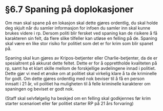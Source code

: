 # §6.7 Spaning på doplokasjoner

Om man skal spane på en lokasjon skal dette gjøres ordentlig, du skal holde deg skjult når du samler informasjon for infoen du samler inn skal kunne brukes videre i rp. Dersom politi blir fersket ved spaning kan de risikere å få karakteren sin felt, da flere slike tilfeller kan utløse en felling på de. Spaning skal være en like stor risiko for politiet som det er for krim som blir spanet på.

Spaning skal kun gjøres av Kripos-betjenter eller Charlie-betjenter, da de er spesialtrent på akkurat dette feltet. Dette er for å opprettholde kvaliteten på rp, samt ha et klart skille mellom de forskjellige avdelingene innad i politiet. Dette gjør vi med et ønske om at politiet skal virkelig klare å ta de kriminelle for godt. Om dette gjøres ordentlig med nok beviser til å få en person innsatt i 21 år, vil politiet ha muligheten til å felle kriminelle karakterer om spaningen og beviset er godt nok.

(Staff skal selvfølgelig ha beskjed om en felling skal godkjennes før krim starter scenarioet eller før politiet starter RP på 21 års forvaring)
